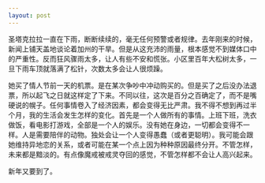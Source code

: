 ```yaml
---
layout: post
---
```


圣塔克拉拉一直在下雨，断断续续的，毫无任何预警或者规律。去年刚来的时候，新闻上铺天盖地谈论着加州的干旱。但是从这充沛的雨量，根本感觉不到媒体口中的严重性。反而狂风骤雨太多，让人有些不安和慌张。小区里百年大松树太多，一旦下雨车顶就落满了松针，次数太多会让人很烦躁。

她买了情人节前一天的机票。是在某次争吵中冲动购买的。但是买了之后没办法退票，所以起飞之日就这样定了下来。不同以往，这次是百分之百确定了，而不是嘴硬说的幌子。任何事情卷入了经济因素，都会变得无比严肃。我不得不想到再过半个月，我的生活会发生怎样的变化。首先是一个人做所有的事情。上班下班，洗衣做饭，看电影打游戏，全部是一个人的娱乐。没有她在身边，一切都会变得不一样。人是需要陪伴的动物。独处会让一个人变得愚蠢（或者更聪明）。我可能会跟她维持异地恋的关系，或者可能在某一个点上因为种种原因最终分开。不管怎样，未来都是黯淡的。有点像魔戒被戒灵夺回的感觉，不管怎样都不会让人高兴起来。

新年又要到了。
